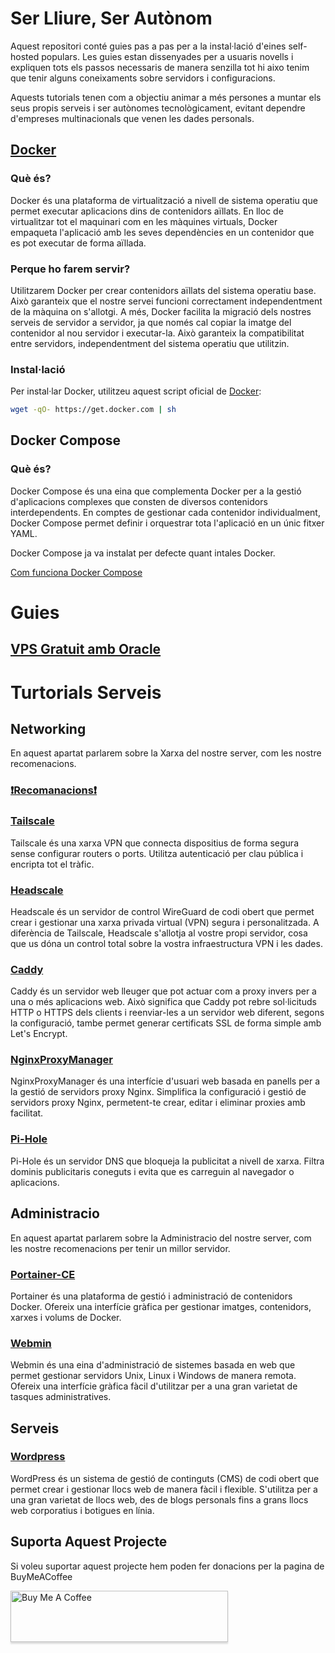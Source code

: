 # Ser Lliure, Ser Autònom
Aquest repositori conté guies pas a pas per a la instal·lació d'eines self-hosted populars. Les guies estan dissenyades per a usuaris novells i expliquen tots els passos necessaris de manera senzilla tot hi aixo tenim que tenir alguns coneixaments sobre servidors i configuracions.

Aquests tutorials tenen com a objectiu animar a més persones a muntar els seus propis serveis i ser autònomes tecnològicament, evitant dependre d'empreses multinacionals que venen les dades personals.

## [Docker](https://github.com/docker)
### Què és?
Docker és una plataforma de virtualització a nivell de sistema operatiu que permet executar aplicacions dins de contenidors aïllats. En lloc de virtualitzar tot el maquinari com en les màquines virtuals, Docker empaqueta l'aplicació amb les seves dependències en un contenidor que es pot executar de forma aïllada.

### Perque ho farem servir?
Utilitzarem Docker per crear contenidors aïllats del sistema operatiu base. Això garanteix que el nostre servei funcioni correctament independentment de la màquina on s'allotgi. A més, Docker facilita la migració dels nostres serveis de servidor a servidor, ja que només cal copiar la imatge del contenidor al nou servidor i executar-la. Això garanteix la compatibilitat entre servidors, independentment del sistema operatiu que utilitzin.

### Instal·lació
Per instal·lar Docker, utilitzeu aquest script oficial de [Docker](https://github.com/docker/docker-install):
```bash
wget -qO- https://get.docker.com | sh
```
## Docker Compose
### Què és?
Docker Compose és una eina que complementa Docker per a la gestió d'aplicacions complexes que consten de diversos contenidors interdependents. En comptes de gestionar cada contenidor individualment, Docker Compose permet definir i orquestrar tota l'aplicació en un únic fitxer YAML.

Docker Compose ja va instalat per defecte quant intales Docker.

[Com funciona Docker Compose](https://github.com/Otorexer/SerLliure/blob/main/Tutorials/ComUtilitzarDockerCompose.md)
# Guies
## [VPS Gratuit amb Oracle](https://github.com/Otorexer/SerLliure/blob/main/Tutorials/OracleFreeTier.md)

# Turtorials Serveis
## Networking
En aquest apartat parlarem sobre la Xarxa del nostre server, com les nostre recomenacions.

### [❗Recomanacions❗](https://github.com/Otorexer/SerLliure/blob/main/Recomanacions/Networking.md)

### [Tailscale](https://github.com/Otorexer/SerLliure/tree/main/Serveis/Tailscale)
Tailscale és una xarxa VPN que connecta dispositius de forma segura sense configurar routers o ports. Utilitza autenticació per clau pública i encripta tot el tràfic.

### [Headscale](https://github.com/Otorexer/SerLliure/tree/main/Serveis/Headscale)
Headscale és un servidor de control WireGuard de codi obert que permet crear i gestionar una xarxa privada virtual (VPN) segura i personalitzada. A diferència de Tailscale, Headscale s'allotja al vostre propi servidor, cosa que us dóna un control total sobre la vostra infraestructura VPN i les dades.

### [Caddy](https://github.com/Otorexer/SerLliure/tree/main/Serveis/Caddy)
Caddy és un servidor web lleuger que pot actuar com a proxy invers per a una o més aplicacions web. Això significa que Caddy pot rebre sol·licituds HTTP o HTTPS dels clients i reenviar-les a un servidor web diferent, segons la configuració, tambe permet generar certificats SSL de forma simple amb Let's Encrypt.

### [NginxProxyManager](https://github.com/Otorexer/SerLliure/tree/main/Serveis/NginxProxyManager)
NginxProxyManager és una interfície d'usuari web basada en panells per a la gestió de servidors proxy Nginx. Simplifica la configuració i gestió de servidors proxy Nginx, permetent-te crear, editar i eliminar proxies amb facilitat.

### [Pi-Hole](https://github.com/Otorexer/SerLliure/tree/main/Serveis/Pi-Hole)
Pi-Hole és un servidor DNS que bloqueja la publicitat a nivell de xarxa. Filtra dominis publicitaris coneguts i evita que es carreguin al navegador o aplicacions.


## Administracio
En aquest apartat parlarem sobre la Administracio del nostre server, com les nostre recomenacions per tenir un millor servidor.

### [Portainer-CE](https://github.com/Otorexer/SerLliure/tree/main/Serveis/Portainer-CE)
Portainer és una plataforma de gestió i administració de contenidors Docker. Ofereix una interfície gràfica per gestionar imatges, contenidors, xarxes i volums de Docker.

### [Webmin](https://github.com/Otorexer/SerLliure/tree/main/Serveis/Webmin)
Webmin és una eina d'administració de sistemes basada en web que permet gestionar servidors Unix, Linux i Windows de manera remota. Ofereix una interfície gràfica fàcil d'utilitzar per a una gran varietat de tasques administratives.


## Serveis

### [Wordpress](https://github.com/Otorexer/SerLliure/tree/main/Serveis/Wordpress)
WordPress és un sistema de gestió de continguts (CMS) de codi obert que permet crear i gestionar llocs web de manera fàcil i flexible. S'utilitza per a una gran varietat de llocs web, des de blogs personals fins a grans llocs web corporatius i botigues en línia.


## Suporta Aquest Projecte
Si voleu suportar aquest projecte hem poden fer donacions per la pagina de BuyMeACoffee

<a href="https://www.buymeacoffee.com/otorexer" target="_blank"><img src="https://cdn.buymeacoffee.com/buttons/v2/arial-white.png" alt="Buy Me A Coffee" style="height: 82px !important;width: 348px !important;box-shadow: 0px 3px 2px 0px rgba(190, 190, 190, 0.5) !important;-webkit-box-shadow: 0px 3px 2px 0px rgba(190, 190, 190, 0.5) !important;" ></a>

